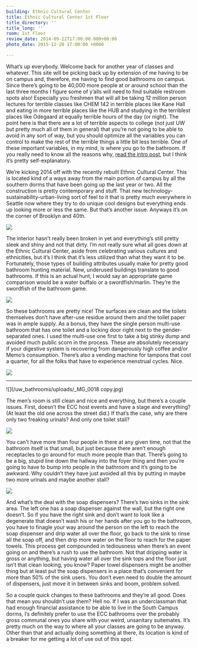 ```yaml
---
building: Ethnic Cultural Center
title: Ethnic Cultural Center 1st Floor
title_directory: ''
title_long: ''
room: 1st Floor
review_date: 2014-09-22T17:00:00.000+00:00
photo_date: 2015-12-20 17:00:00 +0000

---
```

What’s up everybody. Welcome back for another year of classes and whatever. This site will be picking back up by extension of me having to be on campus and, therefore, me having to find good bathrooms on campus. Since there’s going to be 40,000 more people at or around school than the last three months I figure some of y’alls will need to find suitable restroom spots also! Especially you freshmen that will all be taking 12 million person lectures for terrible classes like CHEM 142 in terrible places like Kane Hall and eating in more terrible places like the HUB and studying in the terriblest places like Odegaard at equally terrible hours of the day (or night). The point here is that there are a lot of terrible aspects to college (not just UW but pretty much all of them in general) that you’re not going to be able to avoid in any sort of way, but you should optimize all the variables you can control to make the rest of the terrible things a little bit less terrible. One of these important variables, in my mind, is where you go to the bathroom. If you really need to know all the reasons why, [read the intro post](https://uwbathrooms.wordpress.com/2012/04/26/sup-uw/ "Sup UW"), but I think it’s pretty self-explanatory.

We’re kicking 2014 off with the recently rebuilt Ethnic Cultural Center. This is located kind of a ways away from the main portion of campus by all the southern dorms that have been going up the last year or two. All the construction is pretty contemporary and stuff. That new technology-sustainability-urban-living sort of feel to it that is pretty much everywhere in Seattle now where they try to do unique cool designs but everything ends up looking more or less the same. But that’s another issue. Anyways it’s on the corner of Brooklyn and 40th.

![](/uw_bathrooms/uploads/_MG_0011.jpg)

The interior hasn’t really been broken in yet and everything’s still pretty sleek and shiny and not that dirty. I’m not really sure what all goes down at the Ethnic Cultural Center, aside from celebrating various cultures and ethnicities, but it’s I think that it’s less utilized than what they want it to be. Fortunately, those types of building attributes usually make for pretty good bathroom hunting material. New, underused buildings translate to good bathrooms. If this is an actual hunt, I would say an appropriate game comparison would be a water buffalo or a swordfish/marlin. They’re the swordfish of the bathroom game.

![](/uw_bathrooms/uploads/_MG_0010.jpg)

So these bathrooms are pretty nice! The surfaces are clean and the toilets themselves don’t have after-use residue around them and the toilet paper was in ample supply. As a bonus, they have the single person multi-use bathroom that has one toilet and a locking door right next to the gender-separated ones. I used the multi-use one first to take a big stinky dump and avoided much public scorn in the process. These are absolutely necessary if your digestive system is recovering from dangerously high coffee and/or Memo’s consumption. There’s also a vending machine for tampons that cost a quarter, for all the folks that have to experience menstrual cycles. Nice.

![](/uw_bathrooms/uploads/_MG_0007.jpg)

***

![](/uw_bathrooms/uploads/_MG_0018 copy.jpg)

The men’s room is still clean and nice and everything, but there’s a couple issues. First, doesn’t the ECC host events and have a stage and everything? (At least the old one across the street did.) If that’s the case, why are there only two freaking urinals? And only one toilet stall?

![](/uw_bathrooms/uploads/_MG_0014.jpg)

You can’t have more than four people in there at any given time, not that the bathroom itself is that small, but just because there aren’t enough receptacles to go around for much more people than that. There’s going to be a big, stupid line down the hallway into the foyer thing and then you’re going to have to bump into people in the bathroom and it’s going to be awkward. Why couldn’t they have just avoided all this by putting in maybe two more urinals and maybe another stall?

![](/uw_bathrooms/uploads/_MG_0016.jpg)

And what’s the deal with the soap dispensers? There’s two sinks in the sink area. The left one has a soap dispenser against the wall, but the right one doesn’t. So if you have the right sink and don’t want to look like a degenerate that doesn’t wash his or her hands after you go to the bathroom, you have to finagle your way around the person on the left to reach the soap dispenser and drip water all over the floor, go back to the sink to rinse all the soap off, and then drip more water on the floor to reach for the paper towels. This process get compounded in tediousness when there’s an event going on and there’s a rush to use the bathroom. Not that dripping water is gross or anything, but having water all over the sink tops and the floor just isn’t that clean looking, you know? Paper towel dispensers might be another thing but at least put the soap dispensers in a place that’s convenient for more than 50% of the sink users. You don’t even need to double the amount of dispensers, just move it in between sinks and boom, problem solved.

So a couple quick changes to these bathrooms and they’re all good. Does that mean you shouldn’t use them? Hell no. If I was an underclassman that had enough financial assistance to be able to live in the South Campus dorms, I’s definitely prefer to use the ECC bathrooms over the probably gross communal ones you share with your weird, unsanitary suitemates. It’s pretty much on the way to where all your classes are going to be anyway. Other than that and actually doing something at there, its location is kind of a breaker for me getting a lot of use out of this spot.
